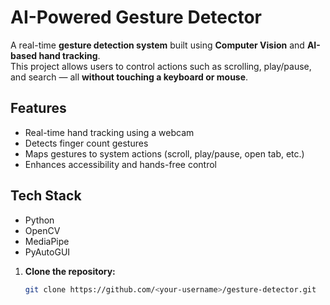 # AI-Powered Gesture Detector

A real-time **gesture detection system** built using **Computer Vision** and **AI-based hand tracking**.  
This project allows users to control actions such as scrolling, play/pause, and search — all **without touching a keyboard or mouse**.
## Features
- Real-time hand tracking using a webcam  
- Detects finger count gestures  
- Maps gestures to system actions (scroll, play/pause, open tab, etc.)  
- Enhances accessibility and hands-free control
## Tech Stack
- Python  
- OpenCV  
- MediaPipe  
- PyAutoGUI  

1. **Clone the repository:**
   ```bash
   git clone https://github.com/<your-username>/gesture-detector.git


